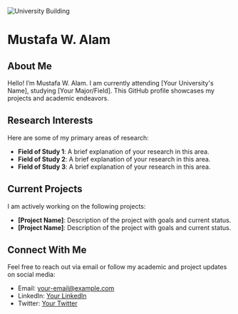![University Building](https://example.com/path/to/university-building.jpg) <!-- Replace with the actual URL -->

# Mustafa W. Alam

## About Me
Hello! I’m Mustafa W. Alam. I am currently attending [Your University's Name], studying [Your Major/Field]. This GitHub profile showcases my projects and academic endeavors.

## Research Interests
Here are some of my primary areas of research:

- **Field of Study 1**: A brief explanation of your research in this area.
- **Field of Study 2**: A brief explanation of your research in this area.
- **Field of Study 3**: A brief explanation of your research in this area.

## Current Projects
I am actively working on the following projects:
- **[Project Name]**: Description of the project with goals and current status.
- **[Project Name]**: Description of the project with goals and current status.

## Connect With Me
Feel free to reach out via email or follow my academic and project updates on social media:
- Email: [your-email@example.com](mailto:your-email@example.com)
- LinkedIn: [Your LinkedIn](https://www.linkedin.com/in/your-linkedin)
- Twitter: [Your Twitter](https://twitter.com/your-twitter)


